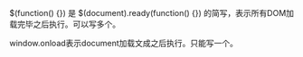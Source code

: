 $(function() {}) 是 $(document).ready(function() {}) 的简写，表示所有DOM加载完毕之后执行。可以写多个。



window.onload表示document加载文成之后执行。只能写一个。
